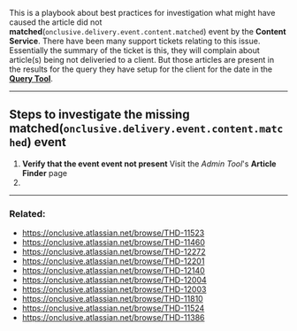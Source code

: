 This is a playbook about best practices for investigation what might have caused the article did not **matched**(`onclusive.delivery.event.content.matched`) event by the **Content Service**. There have been many support tickets relating to this issue. Essentially the summary of the ticket is this, they will complain about article(s) being not deliveried to a client. But those articles are present in the results for the query they have setup for the client for the date in the [**Query Tool**](https://querytool.platform.onclusive.org).

---

## Steps to investigate the missing **matched**(`onclusive.delivery.event.content.matched`) event

1. **Verify that the event event not present**
    Visit the _Admin Tool_'s **Article Finder** page
2. 

---

### Related:
- https://onclusive.atlassian.net/browse/THD-11523
- https://onclusive.atlassian.net/browse/THD-11460
- https://onclusive.atlassian.net/browse/THD-12272
- https://onclusive.atlassian.net/browse/THD-12201
- https://onclusive.atlassian.net/browse/THD-12140
- https://onclusive.atlassian.net/browse/THD-12004
- https://onclusive.atlassian.net/browse/THD-12003
- https://onclusive.atlassian.net/browse/THD-11810
- https://onclusive.atlassian.net/browse/THD-11524
- https://onclusive.atlassian.net/browse/THD-11386